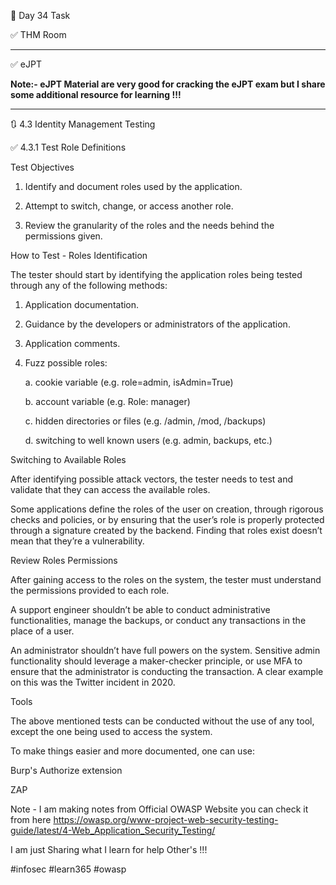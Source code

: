 🎯 Day 34 Task


✅ THM Room


-------------------------------------------------------------------------------------------------------------------------

✅ eJPT


**Note:- eJPT Material are very good for cracking the eJPT exam but I share some additional resource for learning !!!**

-------------------------------------------------------------------------------------------------------------------------


🔃 4.3 Identity Management Testing 


✅ 4.3.1 Test Role Definitions


Test Objectives


1. Identify and document roles used by the application.

2. Attempt to switch, change, or access another role.

3. Review the granularity of the roles and the needs behind the permissions given.


How to Test - Roles Identification


The tester should start by identifying the application roles being tested through any of the following methods:


1. Application documentation.

2. Guidance by the developers or administrators of the application.

3. Application comments.

4. Fuzz possible roles:


   a. cookie variable (e.g. role=admin, isAdmin=True)
   
   
   b. account variable (e.g. Role: manager)
   
   
   c. hidden directories or files (e.g. /admin, /mod, /backups)
   
   
   d. switching to well known users (e.g. admin, backups, etc.)


Switching to Available Roles


After identifying possible attack vectors, the tester needs to test and validate that they can access the available roles.


Some applications define the roles of the user on creation, through rigorous checks and policies, or by ensuring that the user’s role is properly protected through a signature created by the backend. Finding that roles exist doesn’t mean that they’re a vulnerability.


Review Roles Permissions

After gaining access to the roles on the system, the tester must understand the permissions provided to each role.

A support engineer shouldn’t be able to conduct administrative functionalities, manage the backups, or conduct any transactions in the place of a user.

An administrator shouldn’t have full powers on the system. Sensitive admin functionality should leverage a maker-checker principle, or use MFA to ensure that the administrator is conducting the transaction. A clear example on this was the Twitter incident in 2020.


Tools

The above mentioned tests can be conducted without the use of any tool, except the one being used to access the system.


To make things easier and more documented, one can use:


Burp's Authorize extension

ZAP 


Note - I am making notes from Official OWASP Website you can check it from here
https://owasp.org/www-project-web-security-testing-guide/latest/4-Web_Application_Security_Testing/ 



I am just Sharing what I learn for help Other's !!!


#infosec #learn365 #owasp 

